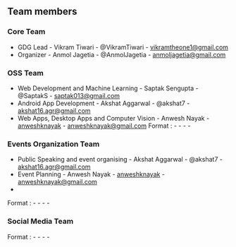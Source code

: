 ## Team members

### Core Team
- GDG Lead - Vikram Tiwari - @VikramTiwari - vikramtheone1@gmail.com
- Organizer - Anmol Jagetia - @AnmolJagetia - anmoljagetia@gmail.com

### OSS Team
- Web Development and Machine Learning - Saptak Sengupta - @SaptakS - saptak013@gmail.com
- Android App Development - Akshat Aggarwal - @akshat7 - akshat16.agr@gmail.com
- Web Apps, Desktop Apps and Computer Vision - Anwesh Nayak - [anweshknayak](https://github.com/anweshknayak) - anweshknayak@gmail.com
Format : - <Speciality> - <Name> - <Github Username> - <email id>

### Events Organization Team
- Public Speaking and event organising - Akshat Aggarwal - @akshat7 - akshat16.agr@gmail.com
- Event Planning - Anwesh Nayak - [anweshknayak](https://github.com/anweshknayak) - anweshknayak@gmail.com
- 
Format : - <Speciality> - <Name> - <Github Username> - <email id>

### Social Media Team
Format : - <Speciality> - <Name> - <Github Username> - <email id>
